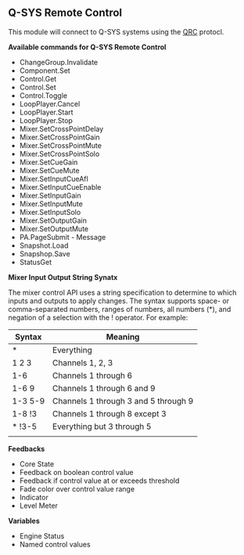 ## Q-SYS Remote Control

This module will connect to Q-SYS systems using the [QRC](https://q-syshelp.qsc.com/#External_Control_APIs/QRC/QRC_Overview.htm) protocl.

**Available commands for Q-SYS Remote Control**

- ChangeGroup.Invalidate
- Component.Set
- Control.Get
- Control.Set
- Control.Toggle
- LoopPlayer.Cancel
- LoopPlayer.Start
- LoopPlayer.Stop
- Mixer.SetCrossPointDelay
- Mixer.SetCrossPointGain
- Mixer.SetCrossPointMute
- Mixer.SetCrossPointSolo
- Mixer.SetCueGain
- Mixer.SetCueMute
- Mixer.SetInputCueAfl
- Mixer.SetInputCueEnable
- Mixer.SetInputGain
- Mixer.SetInputMute
- Mixer.SetInputSolo
- Mixer.SetOutputGain
- Mixer.SetOutputMute
- PA.PageSubmit - Message
- Snapshot.Load
- Snapshop.Save
- StatusGet

**Mixer Input Output String Synatx**

The mixer control API uses a string specification to determine to which inputs and outputs to apply changes. The syntax supports space- or comma-separated numbers, ranges of numbers, all numbers (\*), and negation of a selection with the ! operator. For example:

| Syntax  | Meaning                              |
| ------- | ------------------------------------ |
| \*      | Everything                           |
| 1 2 3   | Channels 1, 2, 3                     |
| 1-6     | Channels 1 through 6                 |
| 1-6 9   | Channels 1 through 6 and 9           |
| 1-3 5-9 | Channels 1 through 3 and 5 through 9 |
| 1-8 !3  | Channels 1 through 8 except 3        |
| \* !3-5 | Everything but 3 through 5           |
|         |                                      |

**Feedbacks**

- Core State
- Feedback on boolean control value
- Feedback if control value at or exceeds threshold
- Fade color over control value range
- Indicator
- Level Meter

**Variables**

- Engine Status
- Named control values
